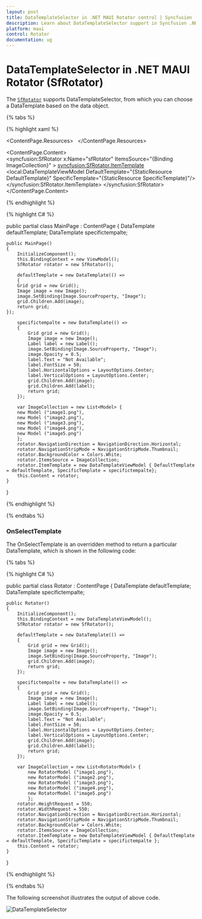 ```yaml
---
layout: post
title: DataTemplateSelector in .NET MAUI Rotator control | Syncfusion
description: Learn about DataTemplateSelector support in Syncfusion .NET MAUI Rotator (SfRotator) control and more.
platform: maui 
control: Rotator 
documentation: ug
---
```


# DataTemplateSelector in .NET MAUI Rotator (SfRotator)

The [`SfRotator`](https://help.syncfusion.com/cr/maui/Syncfusion.Maui.Rotator.SfRotator.html?tabs=tabid-1) supports DataTemplateSelector, from which you can choose a DataTemplate based on the data object.

{% tabs %}

{% highlight xaml %}

<ContentPage.Resources>
    <ResourceDictionary>
        <DataTemplate x:Key="DefaultTemplate">
            <Grid>
            <Image Source="{Binding Image}" HorizontalOptions="Center" VerticalOptions="Center"/>
            </Grid>
        </DataTemplate>
        <DataTemplate x:Key="SpecificTemplate">
            <Grid>
            <Label Text="Not Available" FontSize="Large" HorizontalOptions="Center" VerticalOptions="Center" FontAttributes="Italic" FontFamily="Calibri"/>
            <Image Source="{Binding Image}" Opacity="0.5" HorizontalOptions="Center" VerticalOptions="Center"/>
            </Grid>
        </DataTemplate>
    </ResourceDictionary>
</ContentPage.Resources>

<ContentPage.Content>      
    <Grid >
        <syncfusion:SfRotator x:Name="sfRotator" 
                ItemsSource="{Binding ImageCollection}" >
            <syncfusion:SfRotator.ItemTemplate>
            <local:DataTemplateViewModel DefaultTemplate="{StaticResource DefaultTemplate}" SpecificTemplate="{StaticResource SpecificTemplate}"/>
            </syncfusion:SfRotator.ItemTemplate>
        </syncfusion:SfRotator>
    </Grid>
    </ContentPage.Content>
</ContentPage>

{% endhighlight %}

{% highlight C# %}

public partial class MainPage : ContentPage
    {
    DataTemplate defaultTemplate;
    DataTemplate specifictempalte;

    public MainPage()
    {
        InitializeComponent();
        this.BindingContext = new ViewModel();
        SfRotator rotator = new SfRotator();

        defaultTemplate = new DataTemplate(() =>
        { 
        Grid grid = new Grid();
        Image image = new Image();
        image.SetBinding(Image.SourceProperty, "Image");
        grid.Children.Add(image);
        return grid;
    });

        specifictempalte = new DataTemplate(() =>
        {
            Grid grid = new Grid();
            Image image = new Image();
            Label label = new Label();
            image.SetBinding(Image.SourceProperty, "Image");
            image.Opacity = 0.5;
            label.Text = "Not Available";
            label.FontSize = 50;
            label.HorizontalOptions = LayoutOptions.Center;
            label.VerticalOptions = LayoutOptions.Center;
            grid.Children.Add(image);
            grid.Children.Add(label);
            return grid;
        });
        
        var ImageCollection = new List<Model> {
        new Model ("image1.png"),
        new Model ("image2.png"),
        new Model ("image3.png"),
        new Model ("image4.png"),
        new Model ("image5.png")
        };
        rotator.NavigationDirection = NavigationDirection.Horizontal;
        rotator.NavigationStripMode = NavigationStripMode.Thumbnail;
        rotator.BackgroundColor = Colors.White;
        rotator.ItemsSource = ImageCollection;
        rotator.ItemTemplate = new DataTemplateViewModel { DefaultTemplate = defaultTemplate, SpecificTemplate = specifictempalte};
        this.Content = rotator;
    }
}

{% endhighlight %}

{% endtabs %}

### OnSelectTemplate

The OnSelectTemplate is an overridden method to return a particular DataTemplate, which is shown in the following code:

{% tabs %}

{% highlight C# %}
	
public partial class Rotator : ContentPage
{
    DataTemplate defaultTemplate;
    DataTemplate specifictempalte;

    public Rotator()
    {
        InitializeComponent();
        this.BindingContext = new DataTemplateViewModel();
        SfRotator rotator = new SfRotator();

        defaultTemplate = new DataTemplate(() =>
        {
            Grid grid = new Grid();
            Image image = new Image();
            image.SetBinding(Image.SourceProperty, "Image");
            grid.Children.Add(image);
            return grid;
        });

        specifictempalte = new DataTemplate(() =>
        {
            Grid grid = new Grid();
            Image image = new Image();
            Label label = new Label();
            image.SetBinding(Image.SourceProperty, "Image");
            image.Opacity = 0.5;
            label.Text = "Not Available";
            label.FontSize = 50;
            label.HorizontalOptions = LayoutOptions.Center;
            label.VerticalOptions = LayoutOptions.Center;
            grid.Children.Add(image);
            grid.Children.Add(label);
            return grid;
        });

        var ImageCollection = new List<RotatorModel> {
            new RotatorModel ("image1.png"),
            new RotatorModel ("image2.png"),
            new RotatorModel ("image3.png"),
            new RotatorModel ("image4.png"),
            new RotatorModel ("image5.png")
            };
        rotator.HeightRequest = 550;
        rotator.WidthRequest = 550;
        rotator.NavigationDirection = NavigationDirection.Horizontal;
        rotator.NavigationStripMode = NavigationStripMode.Thumbnail;
        rotator.BackgroundColor = Colors.White;
        rotator.ItemsSource = ImageCollection;
        rotator.ItemTemplate = new DataTemplateViewModel { DefaultTemplate = defaultTemplate, SpecificTemplate = specifictempalte };
        this.Content = rotator;
    }
}

{% endhighlight %}

{% endtabs %}

The following screenshot illustrates the output of above code.

![DataTemplateSelector](images/DataTemplateSelector.png)
